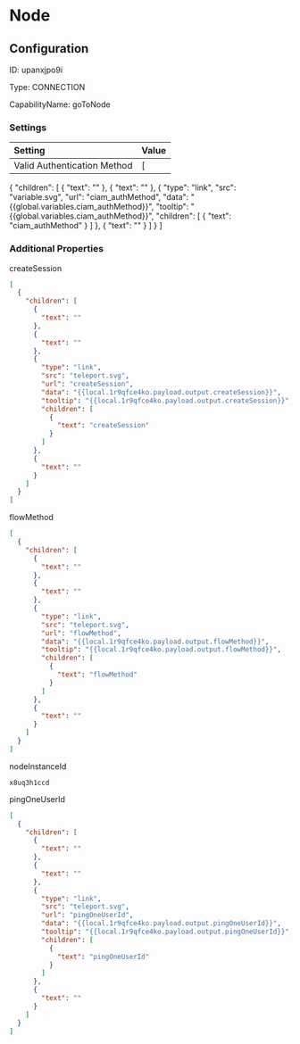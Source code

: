 # Node
## Configuration
ID:  upanxjpo9i

Type: CONNECTION 

CapabilityName: goToNode

### Settings
| Setting | Value  |
| :------------------------ | ---------------------------------------- |
| Valid Authentication Method | [
  {
    "children": [
      {
        "text": ""
      },
      {
        "text": ""
      },
      {
        "type": "link",
        "src": "variable.svg",
        "url": "ciam_authMethod",
        "data": "{{global.variables.ciam_authMethod}}",
        "tooltip": "{{global.variables.ciam_authMethod}}",
        "children": [
          {
            "text": "ciam_authMethod"
          }
        ]
      },
      {
        "text": ""
      }
    ]
  }
]





### Additional Properties
createSession
```json 
[
  {
    "children": [
      {
        "text": ""
      },
      {
        "text": ""
      },
      {
        "type": "link",
        "src": "teleport.svg",
        "url": "createSession",
        "data": "{{local.1r9qfce4ko.payload.output.createSession}}",
        "tooltip": "{{local.1r9qfce4ko.payload.output.createSession}}",
        "children": [
          {
            "text": "createSession"
          }
        ]
      },
      {
        "text": ""
      }
    ]
  }
]
```


flowMethod
```json 
[
  {
    "children": [
      {
        "text": ""
      },
      {
        "text": ""
      },
      {
        "type": "link",
        "src": "teleport.svg",
        "url": "flowMethod",
        "data": "{{local.1r9qfce4ko.payload.output.flowMethod}}",
        "tooltip": "{{local.1r9qfce4ko.payload.output.flowMethod}}",
        "children": [
          {
            "text": "flowMethod"
          }
        ]
      },
      {
        "text": ""
      }
    ]
  }
]
```


nodeInstanceId
```string 
x8uq3h1ccd
```


pingOneUserId
```json 
[
  {
    "children": [
      {
        "text": ""
      },
      {
        "text": ""
      },
      {
        "type": "link",
        "src": "teleport.svg",
        "url": "pingOneUserId",
        "data": "{{local.1r9qfce4ko.payload.output.pingOneUserId}}",
        "tooltip": "{{local.1r9qfce4ko.payload.output.pingOneUserId}}",
        "children": [
          {
            "text": "pingOneUserId"
          }
        ]
      },
      {
        "text": ""
      }
    ]
  }
]
```





